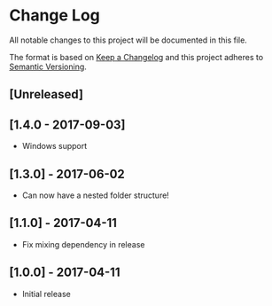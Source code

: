 # Change Log
All notable changes to this project will be documented in this file.

The format is based on [Keep a Changelog](http://keepachangelog.com/)
and this project adheres to [Semantic Versioning](http://semver.org/).

## [Unreleased]

## [1.4.0 - 2017-09-03]
- Windows support

## [1.3.0] - 2017-06-02
- Can now have a nested folder structure!

## [1.1.0] - 2017-04-11
- Fix mixing dependency in release

## [1.0.0] - 2017-04-11
- Initial release
